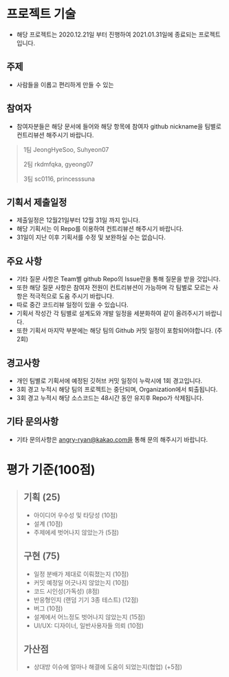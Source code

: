 # 프로젝트 기술
 * 해당 프로젝트는 2020.12.21일 부터 진행하여 2021.01.31일에 종료되는 프로젝트입니다.
## 주제
 * 사람들을 이롭고 편리하게 만들 수 있는
## 참여자
  * 참여자분들은 해당 문서에 들어와 해당 항목에 참여자 github nickname을 팀별로 컨트리뷰션 해주시기 바랍니다.
>1팀
> JeongHyeSoo, Suhyeon07
>
>2팀
> rkdmfqka, gyeong07
>
>3팀
> sc0116, princesssuna

## 기획서 제출일정
 * 제출일정은 12월21일부터 12월 31일 까지 입니다.
 * 해당 기획서는 이 Repo를 이용하여 컨트리뷰션 해주시기 바랍니다.
 * 31일이 지난 이후 기획서를 수정 및 보완하실 수는 없습니다.
 
## 주요 사항
 * 기타 질문 사항은 Team별 github Repo의 Issue란을 통해 질문을 받을 것입니다.
 * 또한 해당 질문 사항은 참여자 전원이 컨트리뷰션이 가능하며 각 팀별로 모르는 사항은 적극적으로 도움 주시기 바랍니다.
 * 따로 중간 코드리뷰 일정이 있을 수 있습니다.
 * 기획서 작성간 각 팀별로 설계도와 개발 일정을 세분화하여 같이 올려주시기 바랍니다.
 * 또한 기획서 마지막 부분에는 해당 팀의 Github 커밋 일정이 포함되어야합니다. (주2회)
 
## 경고사항
 * 개인 팀별로 기획서에 예정된 깃허브 커밋 일정이 누락시에 1회 경고입니다.
 * 3회 경고 누적시 해당 팀의 프로젝트는 중단되며, Organization에서 퇴출됩니다.
 * 3회 경고 누적시 해당 소스코드는 48시간 동안 유지후 Repo가 삭제됩니다.
 
## 기타 문의사항
 * 기타 문의사항은 angry-ryan@kakao.com을 통해 문의 해주시기 바랍니다.

# 평가 기준(100점)
> ## 기획 (25)
> - 아이디어 우수성 및 타당성 (10점)
> - 설계 (10점)
> - 주제에세 벗어나지 않았는가 (5점)
>
> ## 구현 (75)
> - 일정 분배가 제대로 이뤄졌는지 (10점)
> - 커밋 예정일 어긋나지 않았는지 (10점)
> - 코드 시인성(가독성) (8점)
> - 반응형인지 (랜덤 기기 3종 테스트) (12점)
> - 버그 (10점)
> - 설계에서 어느정도 벗어나지 않았는지 (15점)
> - UI/UX: 디자이너, 일반사용자들 의뢰 (10점)
> 
> ## 가산점
> - 상대방 이슈에 얼마나 해결에 도움이 되었는지(협업) 
>   (+5점)
